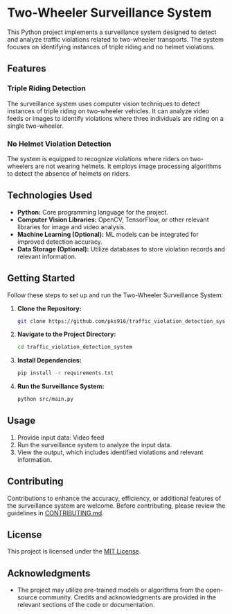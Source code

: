 # Two-Wheeler Surveillance System

This Python project implements a surveillance system designed to detect and analyze traffic violations related to two-wheeler transports. The system focuses on identifying instances of triple riding and no helmet violations.

## Features

### Triple Riding Detection

The surveillance system uses computer vision techniques to detect instances of triple riding on two-wheeler vehicles. It can analyze video feeds or images to identify violations where three individuals are riding on a single two-wheeler.

### No Helmet Violation Detection

The system is equipped to recognize violations where riders on two-wheelers are not wearing helmets. It employs image processing algorithms to detect the absence of helmets on riders.

## Technologies Used

- **Python:** Core programming language for the project.
- **Computer Vision Libraries:** OpenCV, TensorFlow, or other relevant libraries for image and video analysis.
- **Machine Learning (Optional):** ML models can be integrated for improved detection accuracy.
- **Data Storage (Optional):** Utilize databases to store violation records and relevant information.

## Getting Started

Follow these steps to set up and run the Two-Wheeler Surveillance System:

1. **Clone the Repository:**
    ```bash
    git clone https://github.com/pks916/traffic_violation_detection_system.git
    ```

2. **Navigate to the Project Directory:**
    ```bash
    cd traffic_violation_detection_system
    ```

3. **Install Dependencies:**
    ```bash
    pip install -r requirements.txt
    ```

4. **Run the Surveillance System:**
    ```bash
    python src/main.py
    ```

## Usage

1. Provide input data: Video feed
2. Run the surveillance system to analyze the input data.
3. View the output, which includes identified violations and relevant information.

## Contributing

Contributions to enhance the accuracy, efficiency, or additional features of the surveillance system are welcome. Before contributing, please review the guidelines in [CONTRIBUTING.md](CONTRIBUTING.md).

## License

This project is licensed under the [MIT License](LICENSE).

## Acknowledgments

- The project may utilize pre-trained models or algorithms from the open-source community. Credits and acknowledgments are provided in the relevant sections of the code or documentation.


